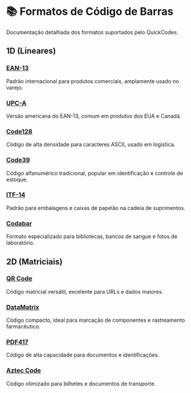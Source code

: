 # 📚 Formatos de Código de Barras

Documentação detalhada dos formatos suportados pelo QuickCodes.

## 1D (Lineares)

### [EAN-13](1d/ean13.md)
Padrão internacional para produtos comerciais, amplamente usado no varejo.

### [UPC-A](1d/upca.md)
Versão americana do EAN-13, comum em produtos dos EUA e Canadá.

### [Code128](1d/code128.md)
Código de alta densidade para caracteres ASCII, usado em logística.

### [Code39](1d/code39.md)
Código alfanumérico tradicional, popular em identificação e controle de estoque.

### [ITF-14](1d/itf14.md)
Padrão para embalagens e caixas de papelão na cadeia de suprimentos.

### [Codabar](1d/codabar.md)
Formato especializado para bibliotecas, bancos de sangue e fotos de laboratório.

## 2D (Matriciais)

### [QR Code](2d/qrcode.md)
Código matricial versátil, excelente para URLs e dados maiores.

### [DataMatrix](2d/datamatrix.md)
Código compacto, ideal para marcação de componentes e rastreamento farmacêutico.

### [PDF417](2d/pdf417.md)
Código de alta capacidade para documentos e identificações.

### [Aztec Code](2d/aztec.md)
Código otimizado para bilhetes e documentos de transporte.

